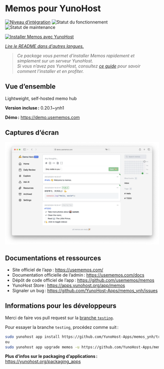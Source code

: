 <!--
Nota bene : ce README est automatiquement généré par <https://github.com/YunoHost/apps/tree/master/tools/readme_generator>
Il NE doit PAS être modifié à la main.
-->

# Memos pour YunoHost

[![Niveau d’intégration](https://dash.yunohost.org/integration/memos.svg)](https://dash.yunohost.org/appci/app/memos) ![Statut du fonctionnement](https://ci-apps.yunohost.org/ci/badges/memos.status.svg) ![Statut de maintenance](https://ci-apps.yunohost.org/ci/badges/memos.maintain.svg)

[![Installer Memos avec YunoHost](https://install-app.yunohost.org/install-with-yunohost.svg)](https://install-app.yunohost.org/?app=memos)

*[Lire le README dans d'autres langues.](./ALL_README.md)*

> *Ce package vous permet d’installer Memos rapidement et simplement sur un serveur YunoHost.*  
> *Si vous n’avez pas YunoHost, consultez [ce guide](https://yunohost.org/install) pour savoir comment l’installer et en profiter.*

## Vue d’ensemble

Lightweight, self-hosted memo hub

**Version incluse :** 0.20.1~ynh1

**Démo :** <https://demo.usememos.com>

## Captures d’écran

![Capture d’écran de Memos](./doc/screenshots/demo.webp)

## Documentations et ressources

- Site officiel de l’app : <https://usememos.com/>
- Documentation officielle de l’admin : <https://usememos.com/docs>
- Dépôt de code officiel de l’app : <https://github.com/usememos/memos>
- YunoHost Store : <https://apps.yunohost.org/app/memos>
- Signaler un bug : <https://github.com/YunoHost-Apps/memos_ynh/issues>

## Informations pour les développeurs

Merci de faire vos pull request sur la [branche `testing`](https://github.com/YunoHost-Apps/memos_ynh/tree/testing).

Pour essayer la branche `testing`, procédez comme suit :

```bash
sudo yunohost app install https://github.com/YunoHost-Apps/memos_ynh/tree/testing --debug
ou
sudo yunohost app upgrade memos -u https://github.com/YunoHost-Apps/memos_ynh/tree/testing --debug
```

**Plus d’infos sur le packaging d’applications :** <https://yunohost.org/packaging_apps>

